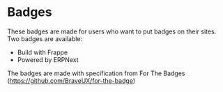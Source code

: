 # Badges

These badges are made for users who want to put badges on their sites.
Two badges are available:
- Build with Frappe
- Powered by ERPNext

The badges are made with specification from For The Badges (https://github.com/BraveUX/for-the-badge)
